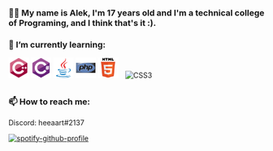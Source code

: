 <h3 align="left">👨‍💻 My name is Alek, I'm 17 years old and I'm a technical college of Programing, and I think that's it :).</h3>
<p align="left">
</p>

<h3>🌱 I’m currently learning:</h3>
<p align="left"> 
<img src="https://raw.githubusercontent.com/devicons/devicon/master/icons/cplusplus/cplusplus-original.svg" alt="cplusplus" width="40" height="40"/> 
<img src="https://raw.githubusercontent.com/devicons/devicon/master/icons/csharp/csharp-original.svg" alt="csharp" width="40" height="40"/> </a> 
<img src="https://raw.githubusercontent.com/devicons/devicon/master/icons/java/java-original.svg" alt="java" width="40" height="40"/> </a>
<img src="https://raw.githubusercontent.com/devicons/devicon/master/icons/php/php-original.svg" alt="php" width="40" height="40"/> <palign="left"> 
<img src="https://raw.githubusercontent.com/devicons/devicon/master/icons/html5/html5-original-wordmark.svg" alt="html5" width="40" height="40"/> 
<img style="margin: 10px" src="https://profilinator.rishav.dev/skills-assets/css3-original-wordmark.svg" alt="CSS3" height="40" />  </a> </p> </p>


<h3>📫 How to reach me:</h3>

 Discord: heeaart#2137

[![spotify-github-profile](https://spotify-github-profile.vercel.app/api/view?uid=21nqmzglcy7tgopy76wdoyiki&cover_image=true&theme=default&bar_color_cover=true)](https://github.com/kittinan/spotify-github-profile)


